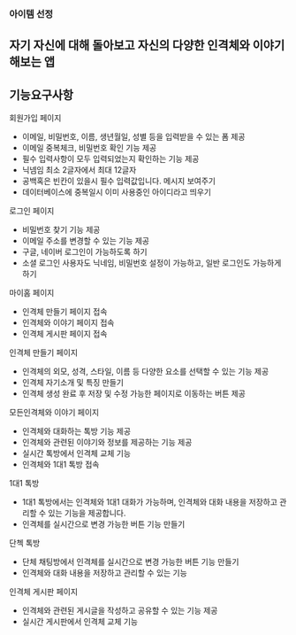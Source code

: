 ### 아이템 선정
## 자기 자신에 대해 돌아보고 자신의 다양한 인격체와 이야기 해보는 앱

## 기능요구사항

회원가입 페이지

- 이메일, 비밀번호, 이름, 생년월일, 성별 등을 입력받을 수 있는 폼 제공
- 이메일 중복체크, 비밀번호 확인 기능 제공
- 필수 입력사항이 모두 입력되었는지 확인하는 기능 제공
- 닉넴임 최소 2글자에서 최대 12글자
- 공백혹은 빈칸이 있을시 필수 입력값입니다. 메시지 보여주기
- 데이터베이스에 중복일시 이미 사용중인 아이디라고 띄우기

로그인 페이지

- 비밀번호 찾기 기능 제공
- 이메일 주소를 변경할 수 있는 기능 제공
- 구글, 네이버 로그인이 가능하도록 하기
- 소셜 로그인 사용자도 닉네임, 비밀번호 설정이 가능하고, 일반 로그인도 가능하게 하기

마이홈 페이지

- 인격체 만들기 페이지 접속
- 인격체와 이야기 페이지 접속
- 인격체 게시판 페이지 접속

인격체 만들기 페이지

- 인격체의 외모, 성격, 스타일, 이름 등 다양한 요소를 선택할 수 있는 기능 제공
- 인격체 자기소개 및 특징 만들기
- 인격체 생성 완료 후 저장 및 수정 가능한 페이지로 이동하는 버튼 제공

모든인격체와 이야기 페이지

- 인격체와 대화하는 톡방 기능 제공
- 인격체와 관련된 이야기와 정보를 제공하는 기능 제공
- 실시간 톡방에서 인격체 교체 기능
- 인격체와 1대1 톡방 접속

1대1 톡방

- 1대1 톡방에서는 인격체와 1대1 대화가 가능하며, 인격체와 대화 내용을 저장하고 관리할 수 있는 기능을 제공합니다.
- 인격체를 실시간으로 변경 가능한 버튼 기능 만들기

단첵 톡방

- 단체 채팅방에서 인격체를 실시간으로 변경 가능한 버튼 기능 만들기
- 인격체와 대화 내용을 저장하고 관리할 수 있는 기능

인격체 게시판 페이지

- 인격체와 관련된 게시글을 작성하고 공유할 수 있는 기능 제공
- 실시간 게시판에서 인격체 교체 기능
